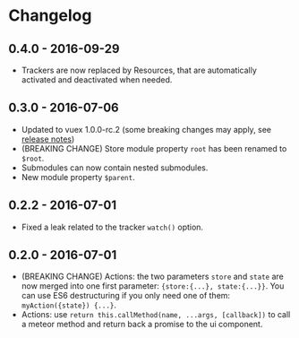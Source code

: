 # Changelog

## 0.4.0 - 2016-09-29

 - Trackers are now replaced by Resources, that are automatically activated and deactivated when needed.

## 0.3.0 - 2016-07-06

 - Updated to vuex 1.0.0-rc.2 (some breaking changes may apply, see [release notes](https://github.com/vuejs/vuex/releases/tag/v1.0.0-rc))
 - (BREAKING CHANGE) Store module property `root` has been renamed to `$root`.
 - Submodules can now contain nested submodules.
 - New module property `$parent`.

## 0.2.2 - 2016-07-01

 - Fixed a leak related to the tracker `watch()` option.

## 0.2.0 - 2016-07-01

 - (BREAKING CHANGE) Actions: the two parameters `store` and `state` are now merged into one first parameter: `{store:{...}, state:{...}}`. You can use ES6 destructuring if you only need one of them: `myAction({state}) {...}`.
 - Actions: use `return this.callMethod(name, ...args, [callback])` to call a meteor method and return back a promise to the ui component.
